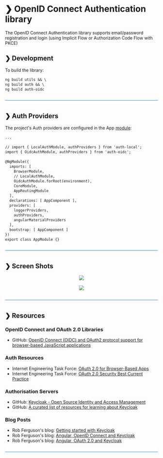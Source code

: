 # ❯ OpenID Connect Authentication library

The OpenID Connect Authentication library supports email/password registration and login (using Implicit Flow or Authorization Code Flow with PKCE)

## ❯ Development

To build the library:

```
ng build utils && \
ng build auth && \
ng build auth-oidc
```

![divider](./divider.png)

## ❯ Auth Providers

The project's Auth providers are configured in the App [module](https://github.com/Robinyo/serendipity/blob/master/src/app/app.module.ts):

```
...

// import { LocalAuthModule, authProviders } from 'auth-local';
import { OidcAuthModule, authProviders } from 'auth-oidc';

@NgModule({
  imports: [
    BrowserModule,
    // LocalAuthModule,
    OidcAuthModule.forRoot(environment),
    CoreModule,
    AppRoutingModule
  ],
  declarations: [ AppComponent ],
  providers: [
    loggerProviders,
    authProviders,
    angularMaterialProviders
  ],
  bootstrap: [ AppComponent ]
})
export class AppModule {}
```

![divider](./divider.png)

## ❯ Screen Shots

<p align="center">
  <img src="https://github.com/Robinyo/serendipity/blob/master/screen-shots/oidc-register.png">
</p>

<p align="center">
  <img src="https://github.com/Robinyo/serendipity/blob/master/screen-shots/oidc-login.png">
</p>

![divider](./divider.png)

## ❯ Resources

### OpenID Connect and OAuth 2.0 Libraries

* GitHub: [OpenID Connect (OIDC) and OAuth2 protocol support for browser-based JavaScript applications](https://github.com/IdentityModel/oidc-client-js)

### Auth Resources

* Internet Engineering Task Force: [OAuth 2.0 for Browser-Based Apps](https://datatracker.ietf.org/doc/draft-ietf-oauth-browser-based-apps/)
* Internet Engineering Task Force: [OAuth 2.0 Security Best Current Practice](https://datatracker.ietf.org/doc/draft-ietf-oauth-security-topics/)

### Authorisation Servers

* GitHub: [Keycloak - Open Source Identity and Access Management](https://www.keycloak.org/)
* GitHub: [A curated list of resources for learning about Keycloak](https://github.com/thomasdarimont/awesome-keycloak)

### Blog Posts

* Rob Ferguson's blog: [Getting started with Keycloak](https://robferguson.org/blog/2019/12/24/getting-started-with-keycloak/)
* Rob Ferguson's blog: [Angular, OpenID Connect and Keycloak](https://robferguson.org/blog/2019/12/29/angular-openid-connect-keycloak/)
* Rob Ferguson's blog: [Angular, OAuth 2.0 and Keycloak](https://robferguson.org/blog/2019/12/31/angular-oauth2-keycloak/)

![divider](./divider.png)
